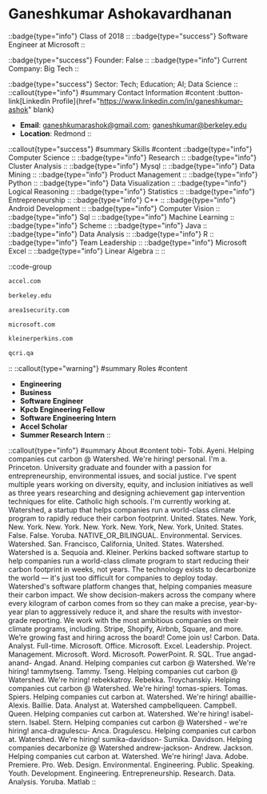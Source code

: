 # Ganeshkumar Ashokavardhanan
::badge{type="info"}
Class of 2018
::
::badge{type="success"}
Software Engineer at Microsoft
::

::badge{type="success"}
Founder: False
::
::badge{type="info"}
Current Company: Big Tech
::

::badge{type="success"}
Sector: Tech; Education; AI; Data Science
::
::callout{type="info"}
#summary
Contact Information
#content
:button-link[LinkedIn Profile]{href="https://www.linkedin.com/in/ganeshkumar-ashok" blank}
- **Email**: ganeshkumarashok@gmail.com; ganeshkumar@berkeley.edu
- **Location**: Redmond
::

::callout{type="success"}
#summary
Skills
#content
::badge{type="info"}
Computer Science
::
::badge{type="info"}
Research
::
::badge{type="info"}
Cluster Analysis
::
::badge{type="info"}
Mysql
::
::badge{type="info"}
Data Mining
::
::badge{type="info"}
Product Management
::
::badge{type="info"}
Python
::
::badge{type="info"}
Data Visualization
::
::badge{type="info"}
Logical Reasoning
::
::badge{type="info"}
Statistics
::
::badge{type="info"}
Entrepreneurship
::
::badge{type="info"}
C++
::
::badge{type="info"}
Android Development
::
::badge{type="info"}
Computer Vision
::
::badge{type="info"}
Sql
::
::badge{type="info"}
Machine Learning
::
::badge{type="info"}
Scheme
::
::badge{type="info"}
Java
::
::badge{type="info"}
Data Analysis
::
::badge{type="info"}
R
::
::badge{type="info"}
Team Leadership
::
::badge{type="info"}
Microsoft Excel
::
::badge{type="info"}
Linear Algebra
::
::

::code-group
```bash [Accel]
accel.com
```
```bash [UC Berkeley]
berkeley.edu
```
```bash [Area 1 Security]
area1security.com
```
```bash [Microsoft]
microsoft.com
```
```bash [Kleiner Perkins]
kleinerperkins.com
```
```bash [Qatar Computing Research Institute]
qcri.qa
```
::
::callout{type="warning"}
#summary
Roles
#content
- **Engineering**
- **Business**
- **Software Engineer**
- **Kpcb Engineering Fellow**
- **Software Engineering Intern**
- **Accel Scholar**
- **Summer Research Intern**
::

::callout{type="info"}
#summary
About
#content
tobi- Tobi. Ayeni. Helping companies cut carbon @ Watershed. We're hiring! personal. I'm a. Princeton. University graduate and founder with a passion for entrepreneurship, environmental issues, and social justice. I've spent multiple years working on diversity, equity, and inclusion initiatives as well as three years researching and designing achievement gap intervention techniques for elite. Catholic high schools. I'm currently working at. Watershed, a startup that helps companies run a world-class climate program to rapidly reduce their carbon footprint. United. States. New. York, New. York. New. York. New. York. New. York, New. York, United. States. False. False. Yoruba. NATIVE_OR_BILINGUAL. Environmental. Services. Watershed. San. Francisco, California, United. States. Watershed. Watershed is a. Sequoia and. Kleiner. Perkins backed software startup to help companies run a world-class climate program to start reducing their carbon footprint in weeks, not years. The technology exists to decarbonize the world — it's just too difficult for companies to deploy today. Watershed's software platform changes that, helping companies measure their carbon impact. We show decision-makers across the company where every kilogram of carbon comes from so they can make a precise, year-by-year plan to aggressively reduce it, and share the results with investor-grade reporting. We work with the most ambitious companies on their climate programs, including. Stripe, Shopify, Airbnb, Square, and more. We’re growing fast and hiring across the board! Come join us! Carbon. Data. Analyst. Full-time. Microsoft. Office. Microsoft. Excel. Leadership. Project. Management. Microsoft. Word. Microsoft. PowerPoint. R. SQL. True angad-anand- Angad. Anand. Helping companies cut carbon @ Watershed. We're hiring! tammytseng. Tammy. Tseng. Helping companies cut carbon @ Watershed. We're hiring! rebekkatroy. Rebekka. Troychanskiy. Helping companies cut carbon @ Watershed. We're hiring! tomas-spiers. Tomas. Spiers. Helping companies cut carbon at. Watershed. We're hiring! abaillie- Alexis. Baillie. Data. Analyst at. Watershed campbellqueen. Campbell. Queen. Helping companies cut carbon at. Watershed. We're hiring! isabel-stern. Isabel. Stern. Helping companies cut carbon @ Watershed - we're hiring! anca-dragulescu- Anca. Dragulescu. Helping companies cut carbon at. Watershed. We're hiring! sumika-davidson- Sumika. Davidson. Helping companies decarbonize @ Watershed andrew-jackson- Andrew. Jackson. Helping companies cut carbon at. Watershed. We're hiring! Java. Adobe. Premiere. Pro. Web. Design. Environmental. Engineering. Public. Speaking. Youth. Development. Engineering. Entrepreneurship. Research. Data. Analysis. Yoruba. Matlab
::
